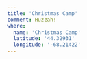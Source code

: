 ```yaml
---
title: 'Christmas Camp'
comment: Huzzah!
where:
  name: 'Christmas Camp'
  latitude: '44.32931'
  longitude: '-68.21422'
---
```

